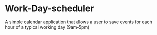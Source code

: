 # Work-Day-scheduler
A simple calendar application that allows a user to save events for each hour of a typical working day (9am–5pm)
